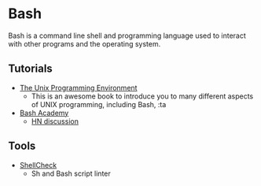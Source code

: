 # Bash
Bash is a command line shell and programming language used to interact with
other programs and the operating system.

## Tutorials

- [The Unix Programming Environment]
  + This is an awesome book to introduce you to many different aspects of
    UNIX programming, including Bash, :ta
- [Bash Academy]
  + [HN discussion](https://news.ycombinator.com/item?id=10737639)

[The Unix Programming Environment]:
https://en.wikipedia.org/wiki/The_Unix_Programming_Environment
[Bash Academy]: http://www.bash.academy/

## Tools

- [ShellCheck](http://www.shellcheck.net/)
  + Sh and Bash script linter

